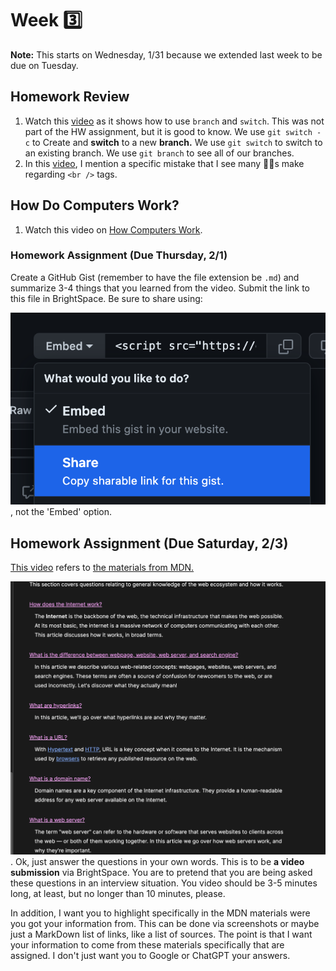 # Week 3️⃣

**Note:** This starts on Wednesday, 1/31 because we extended last week to be due on Tuesday.

## Homework Review

1. Watch this [video](https://somup.com/cZVtblk8Xn) as it shows how to use `branch` and `switch`. This was not part of the HW assignment, but it is good to know. We use `git switch -c` to Create and **switch** to a new **branch.** We use `git switch` to switch to an existing branch. We use `git branch` to see all of our branches.
1. In this [video](https://somup.com/cZVtbTk8XO), I mention a specific mistake that I see many 🧑‍🎓s make regarding `<br />` tags.

## How Do Computers Work?

1. Watch this video on [How Computers Work](https://youtu.be/mOu1N7uTXyg?si=xKq2K9ZyLgA8aBQI).

### Homework Assignment (Due Thursday, 2/1)

Create a GitHub Gist (remember to have the file extension be `.md`) and summarize 3-4 things that you learned from the video. Submit the link to this file in BrightSpace. Be sure to share using:

![Use the Share link](image.png), not the 'Embed' option.

## Homework Assignment (Due Saturday, 2/3)

[This video](https://somup.com/cZVt30k8qd) refers to [the materials from MDN.](https://developer.mozilla.org/en-US/docs/Learn/Common_questions/Web_mechanics)

![Questions](image-1.png). Ok, just answer the questions in your own words. This is to be **a video submission** via BrightSpace. You are to pretend that you are being asked these questions in an interview situation. You video should be 3-5 minutes long, at least, but no longer than 10 minutes, please.

In addition, I want you to highlight specifically in the MDN materials were you got your information from. This can be done via screenshots or maybe just a MarkDown list of links, like a list of sources. The point is that I want your information to come from these materials specifically that are assigned. I don't just want you to Google or ChatGPT your answers.
